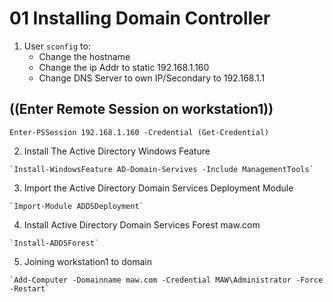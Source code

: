 # 01 Installing Domain Controller
1. User `sconfig` to:
    - Change the hostname
    - Change the ip Addr to static 192.168.1.160
    - Change DNS Server to own IP/Secondary to 192.168.1.1

##    ((Enter Remote Session on workstation1))
`Enter-PSSession 192.168.1.160 -Credential (Get-Credential)`

2. Install The Active Directory Windows Feature

```shell
`Install-WindowsFeature AD-Domain-Servives -Include ManagementTools`

```
3. Import the Active Directory Domain Services Deployment Module
```shell
`Import-Module ADDSDeployment`
```

4. Install Active Directory Domain Services Forest maw.com

```shell
`Install-ADDSForest`
```
5. Joining workstation1 to domain

```shell
`Add-Computer -Domainname maw.com -Credential MAW\Administrator -Force -Restart`

